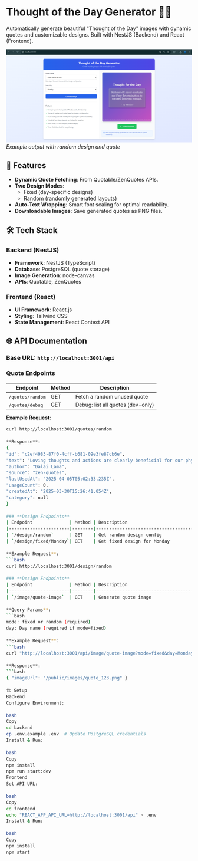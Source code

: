 # Thought of the Day Generator 🎨✨

Automatically generate beautiful "Thought of the Day" images with dynamic quotes and customizable designs. Built with NestJS (Backend) and React (Frontend).

![Demo Screenshot](/public/screenshots/demo.png)  
*Example output with random design and quote*

## 🚀 Features
- **Dynamic Quote Fetching**: From Quotable/ZenQuotes APIs.
- **Two Design Modes**: 
  - Fixed (day-specific designs) 
  - Random (randomly generated layouts)
- **Auto-Text Wrapping**: Smart font scaling for optimal readability.
- **Downloadable Images**: Save generated quotes as PNG files.

## 🛠 Tech Stack
### Backend (NestJS)
- **Framework**: NestJS (TypeScript)
- **Database**: PostgreSQL (quote storage)
- **Image Generation**: node-canvas
- **APIs**: Quotable, ZenQuotes

### Frontend (React)
- **UI Framework**: React.js
- **Styling**: Tailwind CSS
- **State Management**: React Context API

## 🌐 API Documentation
### Base URL: `http://localhost:3001/api`

### **Quote Endpoints**
| Endpoint              | Method | Description                          |
|-----------------------|--------|--------------------------------------|
| `/quotes/random`      | GET    | Fetch a random unused quote          |
| `/quotes/debug`       | GET    | Debug: list all quotes (dev-only)    |

**Example Request**:
```bash
curl http://localhost:3001/quotes/random

**Response**:
{
"id": "c2ef4983-87f0-4cff-b681-09e3fe87cb6e",
"text": "Loving thoughts and actions are clearly beneficial for our physical and mental health.",
"author": "Dalai Lama",
"source": "zen-quotes",
"lastUsedAt": "2025-04-05T05:02:33.235Z",
"usageCount": 0,
"createdAt": "2025-03-30T15:26:41.054Z",
"category": null
}

### **Design Endpoints**
| Endpoint              | Method | Description                          |
|-----------------------|--------|--------------------------------------|
| `/design/random`      | GET    | Get random design config             |
| `/design/fixed/Monday`| GET    | Get fixed design for Monday          |

**Example Request**:
```bash
curl http://localhost:3001/design/random

### **Design Endpoints**
| Endpoint              | Method | Description                          |
|-----------------------|--------|--------------------------------------|
| `/image/quote-image`  | GET    | Generate quote image                 |

**Query Params**:
```bash
mode: fixed or random (required)
day: Day name (required if mode=fixed)

**Example Request**:
```bash
curl "http://localhost:3001/api/image/quote-image?mode=fixed&day=Monday"

**Response**:
```bash
{ "imageUrl": "/public/images/quote_123.png" }

🏗️ Setup
Backend
Configure Environment:

bash
Copy
cd backend
cp .env.example .env  # Update PostgreSQL credentials
Install & Run:

bash
Copy
npm install
npm run start:dev
Frontend
Set API URL:

bash
Copy
cd frontend
echo "REACT_APP_API_URL=http://localhost:3001/api" > .env
Install & Run:

bash
Copy
npm install
npm start
